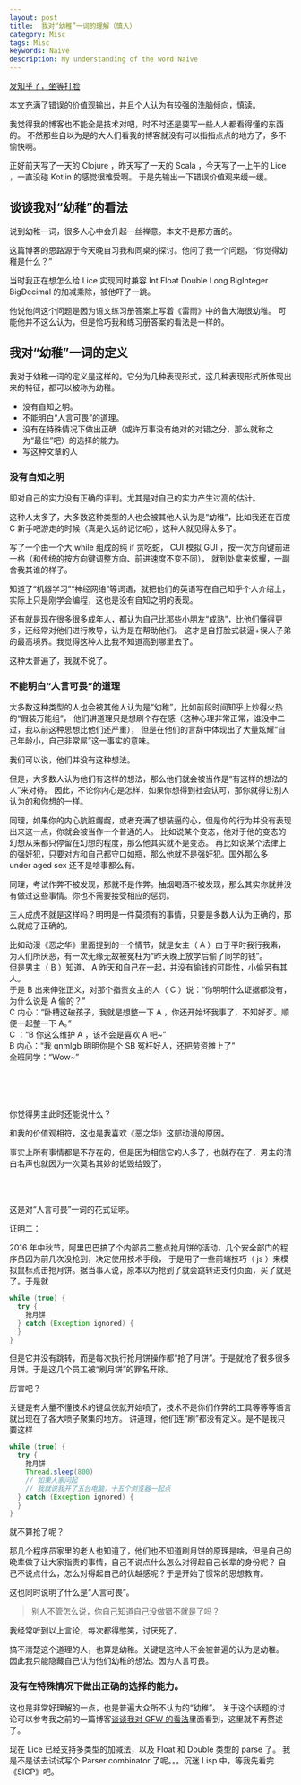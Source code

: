 ```yaml
---
layout: post
title:  我对“幼稚”一词的理解（慎入）
category: Misc
tags: Misc
keywords: Naive
description: My understanding of the word Naive
---
```


[发知乎了，坐等打脸](https://zhuanlan.zhihu.com/p/25553973)

本文充满了错误的价值观输出，并且个人认为有较强的洗脑倾向，慎读。

我觉得我的博客也不能全是技术对吧，时不时还是要写一些人人都看得懂的东西的。
不然那些自以为是的大人们看我的博客就没有可以指指点点的地方了，多不愉快啊。

正好前天写了一天的 Clojure ，昨天写了一天的 Scala ，今天写了一上午的 Lice ，一直没碰 Kotlin 的感觉很难受啊。
于是先输出一下错误价值观来缓一缓。

## 谈谈我对“幼稚”的看法

说到幼稚一词，很多人心中会升起一丝禅意。本文不是那方面的。

这篇博客的思路源于今天晚自习我和同桌的探讨。他问了我一个问题，“你觉得幼稚是什么？”

当时我正在想怎么给 Lice 实现同时兼容 Int Float Double Long BigInteger BigDecimal 的加减乘除，被他吓了一跳。

他说他问这个问题是因为语文练习册答案上写着《雷雨》中的鲁大海很幼稚。
可能他并不这么认为，但是恰巧我和练习册答案的看法是一样的。

## 我对“幼稚”一词的定义

我对于幼稚一词的定义是这样的。它分为几种表现形式，这几种表现形式所体现出来的特征，都可以被称为幼稚。

+ 没有自知之明。
+ 不能明白“人言可畏”的道理。
+ 没有在特殊情况下做出正确（或许万事没有绝对的对错之分，那么就称之为“最佳”吧）的选择的能力。
+ 写这种文章的人

### 没有自知之明

即对自己的实力没有正确的评判。尤其是对自己的实力产生过高的估计。

这种人太多了，大多数这种类型的人也会被其他人认为是“幼稚”，比如我还在百度 C 新手吧游走的时候（真是久远的记忆呢），这种人就见得太多了。

写了一个由一个大 while 组成的纯 if 贪吃蛇， CUI 模拟 GUI ，按一次方向键前进一格（和传统的按方向键调整方向、前进速度不变不同），
就到处拿来炫耀，一副舍我其谁的样子。

知道了“机器学习”“神经网络”等词语，就把他们的英语写在自己知乎个人介绍上，实际上只是刚学会编程，这也是没有自知之明的表现。

还有就是现在很多很多成年人，都认为自己比那些小朋友“成熟”，比他们懂得更多，还经常对他们进行教导，认为是在帮助他们。
这才是自打脸式装逼+误人子弟的最高境界。我觉得这种人比我不知道高到哪里去了。

这种太普遍了，我就不说了。

### 不能明白“人言可畏”的道理


大多数这种类型的人也会被其他人认为是“幼稚”，比如前段时间知乎上炒得火热的“假装万能组”，
他们讲道理只是想刷个存在感（这种心理非常正常，谁没中二过，我以前这种思想比他们还严重），
但是在他们的言辞中体现出了大量炫耀“自己年龄小，自己非常屌”这一事实的意味。

我们可以说，他们并没有这种想法。

但是，大多数人认为他们有这样的想法，那么他们就会被当作是“有这样的想法的人”来对待。
因此，不论你内心是怎样，如果你想得到社会认可，那你就得让别人认为的和你想的一样。

同理，如果你的内心肮脏龌龊，或者充满了想装逼的心，但是你的行为并没有表现出来这一点，你就会被当作一个普通的人。
比如说某个变态，他对于他的变态的幻想从来都只停留在幻想的程度，那么他其实就不是变态。
再比如说某个法律上的强奸犯，只要对方和自己都守口如瓶，那么他就不是强奸犯。国外那么多 under aged sex 还不是啥事都么有。

同理，考试作弊不被发现，那就不是作弊。抽烟喝酒不被发现，那么其实你就并没有做过这些事情。你也不需要接受相应的惩罚。

三人成虎不就是这样吗？明明是一件莫须有的事情，只要是多数人认为正确的，那么就成了正确的。

比如动漫《恶之华》里面提到的一个情节，就是女主（ A ）由于平时我行我素，为人们所厌恶，有一次无缘无故被冤枉为“昨天晚上放学后偷了同学的钱”。<br/>
但是男主（ B ）知道， A 昨天和自己在一起，并没有偷钱的可能性，小偷另有其人。<br/>
于是 B 出来伸张正义，对那个指责女主的人（ C ）说：“你明明什么证据都没有，为什么说是 A 偷的？”<br/>
C 内心：“卧槽这破孩子，我就是想整一下 A ，你还开始坏我事了，不知好歹。顺便一起整一下 A。”<br/>
C ：“B 你这么维护 A ，该不会是喜欢 A 吧~”<br/>
B 内心：“我 qnmlgb 明明你是个 SB 冤枉好人，还把劳资摊上了”<br/>
全班同学：“Wow~”<br/><br/><br/><br/><br/>

你觉得男主此时还能说什么？

和我的价值观相符，这也是我喜欢《恶之华》这部动漫的原因。

事实上所有事情都是不存在的，但是因为相信它的人多了，也就存在了，男主的清白名声也就因为一次莫名其妙的诋毁给毁了。

<br/><br/>

这是对“人言可畏”一词的花式证明。

证明二：

2016 年中秋节，阿里巴巴搞了个内部员工整点抢月饼的活动，几个安全部门的程序员因为前几次没抢到，决定使用技术手段，
于是用了一些前端技巧（ js ）来模拟鼠标点击抢月饼。据当事人说，原本以为抢到了就会跳转进支付页面，买了就是了。于是就

```groovy
while (true) {
  try {
    抢月饼
  } catch (Exception ignored) {
  }
}
```

但是它并没有跳转，而是每次执行抢月饼操作都“抢了月饼”。于是就抢了很多很多月饼。于是这几个员工被“刷月饼”的罪名开除。

厉害吧？

关键是有大量不懂技术的键盘侠就开始喷了，技术不是你们作弊的工具等等等语言就出现在了各大喷子聚集的地方。
讲道理，他们连“刷”都没有定义。是不是我只要这样

```groovy
while (true) {
  try {
    抢月饼
    Thread.sleep(800)
    // 如果人家问起
    // 我就说我开了五台电脑，十五个浏览器一起点
  } catch (Exception ignored) {
  }
}
```

就不算抢了呢？

那几个程序员家里的老人也知道了，他们也不知道刷月饼的原理是啥，但是自己的晚辈做了让大家指责的事情，自己不说点什么怎么对得起自己长辈的身份呢？
自己不说点什么，怎么对得起自己的优越感呢？于是开始了惯常的思想教育。

这也同时说明了什么是“人言可畏”。

> 别人不管怎么说，你自己知道自己没做错不就是了吗？

我经常听到以上言论，每次都得憋笑，讨厌死了。

搞不清楚这个道理的人，也算是幼稚。关键是这种人不会被普遍的认为是幼稚。
因此我只能隐藏自己认为他们幼稚的想法。因为人言可畏。


### 没有在特殊情况下做出正确的选择的能力。

这也是非常好理解的一点，也是普遍大众所不认为的“幼稚”。
关于这个话题的讨论可以参考我之前的一篇博客[谈谈我对 GFW 的看法](../../../../2017/01/21/AboutGFW/)里面看到，这里就不再赘述了。

现在 Lice 已经支持多类型的加减法，以及 Float 和 Double 类型的 parse 了。
我是不是该去试试写个 Parser combinator 了呢。。。沉迷 Lisp 中，等我先看完《SICP》吧。
